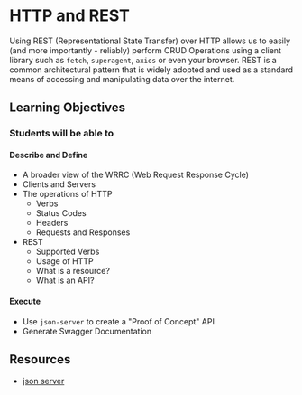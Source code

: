 # HTTP and REST

Using REST (Representational State Transfer) over HTTP allows us to easily (and more importantly - reliably) perform CRUD Operations using a client library such as `fetch`, `superagent`, `axios` or even your browser. REST is a common architectural pattern that is widely adopted and used as a standard means of accessing and manipulating data over the internet.

## Learning Objectives

### Students will be able to

#### Describe and Define

- A broader view of the WRRC (Web Request Response Cycle)
- Clients and Servers
- The operations of HTTP
  - Verbs
  - Status Codes
  - Headers
  - Requests and Responses
- REST
  - Supported Verbs
  - Usage of HTTP
  - What is a resource?
  - What is an API?

#### Execute

- Use `json-server` to create a "Proof of Concept" API
- Generate Swagger Documentation

## Resources

- [json server](https://github.com/typicode/json-server)
